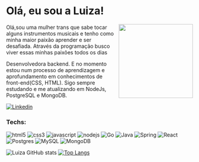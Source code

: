 # Olá, eu sou a Luiza!

<img src="https://i.imgur.com/vsmXAOL.jpg" width="200px" align="right" >
  <p align="left">
Olá,sou uma mulher trans que sabe tocar alguns instrumentos musicais e tenho como minha maior paixão aprender e ser desafiada. 
Através da programação busco viver essas minhas paixões todos os dias

Desenvolvedora backend. E no momento estou num processo de aprendizagem e aprofundamento em conhecimentos de front-end(CSS, HTML). Sigo sempre estudando e me atualizando em NodeJs, PostgreSQL e MongoDB.
  </p>


[![Linkedin](https://img.shields.io/badge/LinkedIn-0077B5?style=for-the-badge&logo=linkedin&logoColor=white)](https://www.linkedin.com/in/luiza-ferreira-a41458281/)

### Techs:

![html5](https://img.shields.io/badge/HTML5-E34F26?style=for-the-badge&logo=html5&logoColor=white)
![css3](https://img.shields.io/badge/CSS3-1572B6?style=for-the-badge&logo=css3&logoColor=white)
![javascript](https://img.shields.io/badge/JavaScript-323330?style=for-the-badge&logo=javascript&logoColor=F7DF1E)
![nodejs](https://img.shields.io/badge/Node%20js-339933?style=for-the-badge&logo=nodedotjs&logoColor=white)
![Go](https://img.shields.io/badge/go-%2300ADD8.svg?style=for-the-badge&logo=go&logoColor=white)
![Java](https://img.shields.io/badge/java-%23ED8B00.svg?style=for-the-badge&logo=openjdk&logoColor=white)
![Spring](https://img.shields.io/badge/spring-%236DB33F.svg?style=for-the-badge&logo=spring&logoColor=white)
![React](https://img.shields.io/badge/react-%2320232a.svg?style=for-the-badge&logo=react&logoColor=%2361DAFB)
![Postgres](https://img.shields.io/badge/postgres-%23316192.svg?style=for-the-badge&logo=postgresql&logoColor=white)
![MySQL](https://img.shields.io/badge/mysql-%2300f.svg?style=for-the-badge&logo=mysql&logoColor=white)
![MongoDB](https://img.shields.io/badge/MongoDB-%234ea94b.svg?style=for-the-badge&logo=mongodb&logoColor=white)

![Luiza GitHub stats](https://github-readme-stats.vercel.app/api?username=LuhOli42&show_icons=true&theme=radical)
[![Top Langs](https://github-readme-stats.vercel.app/api/top-langs/?username=anuraghazra&theme=radical&layout=donut)](https://github.com/anuraghazra/github-readme-stats)

